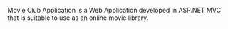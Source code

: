 Movie Club Application is a Web Application developed in ASP.NET MVC that is suitable to use as an online movie library. 
